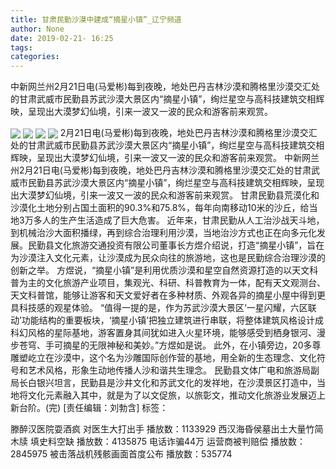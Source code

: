 ```yaml
---
title: 甘肃民勤沙漠中建成“摘星小镇”_辽宁频道
author: None
date: 2019-02-21- 16:25
tags: 
categories: 
---
```

中新网兰州2月21日电(马爱彬)每到夜晚，地处巴丹吉林沙漠和腾格里沙漠交汇处的甘肃武威市民勤县苏武沙漠大景区内“摘星小镇”，绚烂星空与高科技建筑交相辉映，呈现出大漠梦幻仙境，引来一波又一波的民众和游客前来观赏。
<!-- more -->
                
<img align="center" border="0" src="http://p0.ifengimg.com/fck/2019_08/fed67265a85b29d_w540_h405.jpg" />
                
<img align="center" border="0" src="http://p0.ifengimg.com/fck/2019_08/38c18d112fe689d_w540_h405.jpg" />
            
<img align="center" border="0" src="http://p0.ifengimg.com/fck/2019_08/41c15da9d0f0e22_w540_h369.jpg" />
<img align="center" border="0" src="http://p0.ifengimg.com/fck/2019_08/4c401e8cdc26c32_w540_h422.jpg" />
2月21日电(马爱彬)每到夜晚，地处巴丹吉林沙漠和腾格里沙漠交汇处的甘肃武威市民勤县苏武沙漠大景区内“摘星小镇”，绚烂星空与高科技建筑交相辉映，呈现出大漠梦幻仙境，引来一波又一波的民众和游客前来观赏。
中新网兰州2月21日电(马爱彬)每到夜晚，地处巴丹吉林沙漠和腾格里沙漠交汇处的甘肃武威市民勤县苏武沙漠大景区内“摘星小镇”，绚烂星空与高科技建筑交相辉映，呈现出大漠梦幻仙境，引来一波又一波的民众和游客前来观赏。
甘肃民勤县荒漠化和沙漠化土地分别占国土面积的90.3%和75.8%，每年向南移动10米的沙丘，给当地3万多人的生产生活造成了巨大危害。
近年来，甘肃民勤从人工治沙战天斗地，到机械治沙大面积播绿，再到综合治理利用沙漠，当地治沙方式也正在向多元化发展。民勤县文化旅游交通投资有限公司董事长方煜介绍说，打造“摘星小镇”，旨在为沙漠注入文化元素，让沙漠成为民众向往的旅游地，这也是民勤综合治理沙漠的创新之举。
方煜说，“摘星小镇”是利用优质沙漠和星空自然资源打造的以天文科普为主的文化旅游产业项目，集观光、科研、科普教育为一体，配有天文观测台、天文科普馆，能够让游客和天文爱好者在多种材质、外观各异的摘星小屋中得到更具科技感的观星体验。
“值得一提的是，作为苏武沙漠大景区‘一星闪耀，六区联动’功能结构的重要板块，‘摘星小镇’把独立建筑进行串联，将整体建筑风格设计成科幻风格的星际基地，游客置身其间犹如进入火星环境，能够感受到栖身银河、漫步苍穹、手可摘星的无限神秘和美妙。”方煜如是说。
此外，在小镇旁边，20多尊雕塑屹立在沙漠中，这个名为沙雕国际创作营的基地，用全新的生态理念、文化符号和艺术风格，形象生动地传播人沙和谐共生理念。
民勤县文体广电和旅游局副局长白银兴坦言，民勤县是沙井文化和苏武文化的发祥地，在沙漠景区打造中，当地将文化元素融入其中，就是为了以文促旅，以旅彰文，推动文化旅游业发展迈上新台阶。(完)
[责任编辑：刘勃含]
标签：
 
             
滕醉汉医院耍酒疯 对医生大打出手
播放数：1133929
西汉海昏侯墓出土大量竹简木牍 填史料空缺
播放数：4135875
电话诈骗44万 运营商被判赔偿
播放数：2845975
被击落战机残骸画面首度公布
播放数：535774

